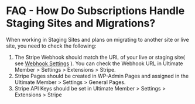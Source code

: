 # FAQ - How Do Subscriptions Handle Staging Sites and Migrations?
<p>
	When working in Staging Sites and plans on migrating to another site or live site, you need to check the following:</p><ol>
	
<li>The Stripe Webhook should match the URL of your live or staging site( see <a href="https://ultimatemember.github.io/docs-v3/um-stripe/article/1607-stripe-setting-up-webhook-and-test-public-keys">Webhook Settings</a> ). You can check the Webhook URL in&nbsp;Ultimate Member &gt; Settings &gt; Extensions &gt; Stripe.</li>	
<li>Stripe Pages should be created in WP-Admin Pages and assigned in the Ultimate Member &gt; Settings &gt; General Pages.</li>	
<li>Stripe API Keys should be set in Ultimate Member &gt; Settings &gt; Extensions &gt; Stripe</li></ol>
